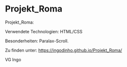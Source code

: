 # Projekt_Roma

Projekt_Roma:

Verwendete Technologien:
HTML/CSS

Besonderheiten: Paralax-Scroll.

Zu finden unter: https://ingodinho.github.io/Projekt_Roma/

VG
Ingo
